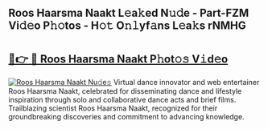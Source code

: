 ## Roos Haarsma Naakt L𝚎a𝚔ed N𝚞𝚍e - Part-FZM Vi𝚍𝚎o P𝚑𝚘tos - H𝚘𝚝 O𝚗𝚕yf𝚊ns L𝚎a𝚔s rNMHG

# <h2><a href="http://kf46ce2.oniu.top/?m=Roos+Haarsma+Naakt">🔗👉 🔴 Roos Haarsma Naakt P𝚑ot𝚘𝚜 V𝚒d𝚎o</a></h2>

[![Roos Haarsma Naakt Nu𝚍e𝚜](https://i.imgur.com/0qMVB7G.gif)](http://kf46ce2.oniu.top/?m=Roos+Haarsma+Naakt)
Virtual dance innovator and web entertainer Roos Haarsma Naakt, celebrated for disseminating dance and lifestyle inspiration through solo and collaborative dance acts and brief films. Trailblazing scientist Roos Haarsma Naakt, recognized for their groundbreaking discoveries and commitment to advancing knowledge.  
